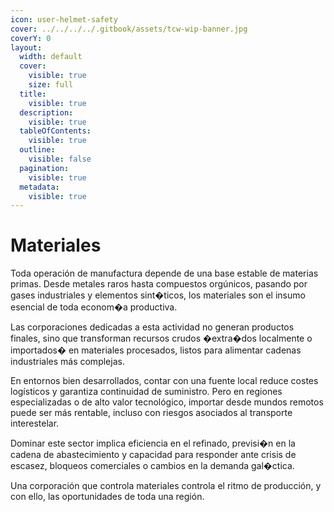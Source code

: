 ```yaml
---
icon: user-helmet-safety
cover: ../../../../.gitbook/assets/tcw-wip-banner.jpg
coverY: 0
layout:
  width: default
  cover:
    visible: true
    size: full
  title:
    visible: true
  description:
    visible: true
  tableOfContents:
    visible: true
  outline:
    visible: false
  pagination:
    visible: true
  metadata:
    visible: true
---
```


# Materiales

Toda operación de manufactura depende de una base estable de materias primas. Desde metales raros hasta compuestos orgúnicos, pasando por gases industriales y elementos sint�ticos, los materiales son el insumo esencial de toda econom�a productiva.

Las corporaciones dedicadas a esta actividad no generan productos finales, sino que transforman recursos crudos �extra�dos localmente o importados� en materiales procesados, listos para alimentar cadenas industriales más complejas.

En entornos bien desarrollados, contar con una fuente local reduce costes logísticos y garantiza continuidad de suministro. Pero en regiones especializadas o de alto valor tecnológico, importar desde mundos remotos puede ser más rentable, incluso con riesgos asociados al transporte interestelar.

Dominar este sector implica eficiencia en el refinado, previsi�n en la cadena de abastecimiento y capacidad para responder ante crisis de escasez, bloqueos comerciales o cambios en la demanda gal�ctica.

Una corporación que controla materiales controla el ritmo de producción, y con ello, las oportunidades de toda una región.
